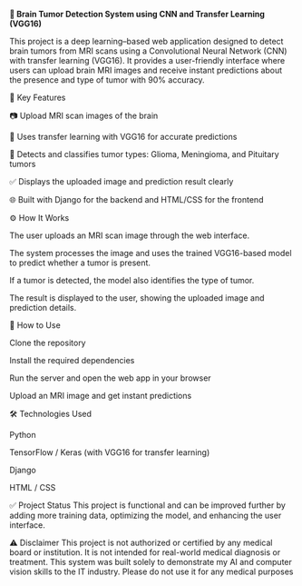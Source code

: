 **🧠 Brain Tumor Detection System using CNN and Transfer Learning (VGG16)**

This project is a deep learning–based web application designed to detect brain tumors from MRI scans using a Convolutional Neural Network (CNN) with transfer learning (VGG16). It provides a user-friendly interface where users can upload brain MRI images and receive instant predictions about the presence and type of tumor with 90% accuracy.

🚀 Key Features

📷 Upload MRI scan images of the brain

🤖 Uses transfer learning with VGG16 for accurate predictions

🧠 Detects and classifies tumor types: Glioma, Meningioma, and Pituitary tumors

✅ Displays the uploaded image and prediction result clearly

🌐 Built with Django for the backend and HTML/CSS for the frontend

⚙️ How It Works

The user uploads an MRI scan image through the web interface.

The system processes the image and uses the trained VGG16-based model to predict whether a tumor is present.

If a tumor is detected, the model also identifies the type of tumor.

The result is displayed to the user, showing the uploaded image and prediction details.

📌 How to Use

Clone the repository

Install the required dependencies

Run the server and open the web app in your browser

Upload an MRI image and get instant predictions

🛠️ Technologies Used

Python

TensorFlow / Keras (with VGG16 for transfer learning)

Django 

HTML / CSS

✅ Project Status
This project is functional and can be improved further by adding more training data, optimizing the model, and enhancing the user interface.

⚠️ Disclaimer
This project is not authorized or certified by any medical board or institution. It is not intended for real-world medical diagnosis or treatment. This system was built solely to demonstrate my AI and computer vision skills to the IT industry. Please do not use it for any medical purposes

